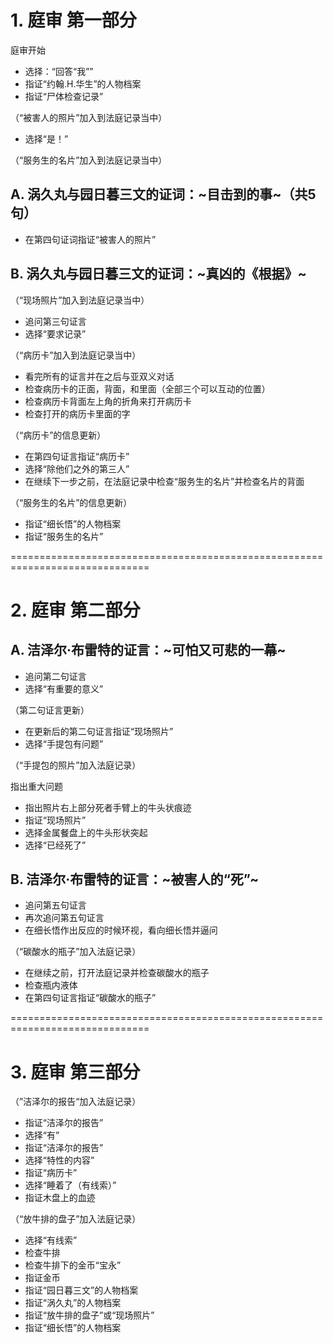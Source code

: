 # 1. 庭审 第一部分
庭审开始
* 选择：“回答“我””
* 指证“约翰.H.华生”的人物档案
* 指证“尸体检查记录”

（“被害人的照片”加入到法庭记录当中）

* 选择“是！”

（“服务生的名片”加入到法庭记录当中）

## A. 涡久丸与园日暮三文的证词：~目击到的事~（共5句）

* 在第四句证词指证“被害人的照片”

## B. 涡久丸与园日暮三文的证词：~真凶的《根据》~

（“现场照片”加入到法庭记录当中）

* 追问第三句证言
* 选择“要求记录”

（“病历卡”加入到法庭记录当中）

* 看完所有的证言并在之后与亚双义对话
* 检查病历卡的正面，背面，和里面（全部三个可以互动的位置）
* 检查病历卡背面左上角的折角来打开病历卡
* 检查打开的病历卡里面的字

（“病历卡”的信息更新）

* 在第四句证言指证“病历卡”
* 选择“除他们之外的第三人”
* 在继续下一步之前，在法庭记录中检查“服务生的名片”并检查名片的背面

（“服务生的名片”的信息更新）

* 指证“细长悟”的人物档案
* 指证“服务生的名片”


==============================================================================
# 2. 庭审 第二部分

## A. 洁泽尔·布雷特的证言：~可怕又可悲的一幕~

* 追问第二句证言
* 选择“有重要的意义”

（第二句证言更新）

* 在更新后的第二句证言指证“现场照片”
* 选择“手提包有问题”

（“手提包的照片”加入法庭记录）

指出重大问题
* 指出照片右上部分死者手臂上的牛头状痕迹
* 指证“现场照片”
* 选择金属餐盘上的牛头形状突起
* 选择“已经死了”

## B. 洁泽尔·布雷特的证言：~被害人的“死”~

* 追问第五句证言
* 再次追问第五句证言
* 在细长悟作出反应的时候环视，看向细长悟并逼问

（“碳酸水的瓶子”加入法庭记录）

* 在继续之前，打开法庭记录并检查碳酸水的瓶子
* 检查瓶内液体
* 在第四句证言指证“碳酸水的瓶子”


==============================================================================
# 3. 庭审 第三部分
（”洁泽尔的报告“加入法庭记录）

* 指证“洁泽尔的报告”
* 选择“有”
* 指证“洁泽尔的报告”
* 选择“特性的内容”
* 指证“病历卡”
* 选择“睡着了（有线索）”
* 指证木盘上的血迹

（“放牛排的盘子”加入法庭记录）

* 选择“有线索”
* 检查牛排
* 检查牛排下的金币“宝永”
* 指证金币
* 指证“园日暮三文”的人物档案
* 指证“涡久丸”的人物档案
* 指证“放牛排的盘子”或“现场照片”
* 指证“细长悟”的人物档案


